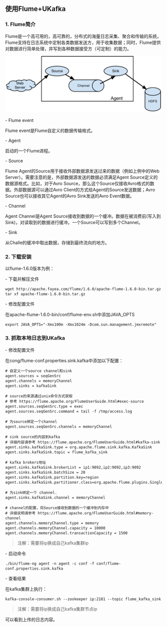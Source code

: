 ## 使用Flume+UKafka

### 1. Flume简介

Flume是一个高可用的，高可靠的，分布式的海量日志采集、聚合和传输的系统，Flume支持在日志系统中定制各类数据发送方，用于收集数据；同时，Flume提供对数据进行简单处理，并写到各种数据接受方（可定制）的能力。

![flume-01.png](/images/flume-01.png)

\- Flume event

Flume event是Flume自定义的数据传输格式。

\- Agent

启动的一个Flume进程。

\- Source

Flume Agent的Source用于接收外部数据源发送过来的数据（例如上例中的Web
Server）。需要注意的是，外部数据源发送的数据必须满足Agent
Source定义的数据源格式。比如，对于Avro Source，那么这个Source仅接收Avro格式的数据。外部数据源可以通过Avro
Client的方式给Agent的Source发送数据；Avro Source也可以接收其它Agent的Avro Sink发送的Avro
Event数据。

\- Channel

Agent Channel是Agent
Source接收到数据的一个缓冲。数据在被消费前(写入到Sink)，对读取到的数据进行缓冲。一个Source可以写到多个Channel。

\- Sink

从Challe的缓冲中取出数据，存储到最终流向的地方。

### 2. 下载安装

以flume-1.6.0版本为例：

\- 下载并解压文件

```
wget http://apache.fayea.com/flume/1.6.0/apache-flume-1.6.0-bin.tar.gz
tar xf apache-flume-1.6.0-bin.tar.gz
```

\- 修改配置文件

在apache-flume-1.6.0-bin/conf/flume-env.sh中添加JAVA\_OPTS

```
export JAVA_OPTS="-Xms100m -Xmx1024m -Dcom.sun.management.jmxremote"
```

### 3. 抓取本地日志到UKafka

\- 修改配置文件

在cong/flume-conf.properties.sink.kafka中添加以下配置：

```
# 自定义一个source channel和sink
agent.sources = seqGenSrc
agent.channels = memoryChannel
agent.sinks = kafkaSink

# source的来源通过unix命令方式获取
# 参考 https://flume.apache.org/FlumeUserGuide.html#exec-source
agent.sources.seqGenSrc.type = exec
agent.sources.seqGenSrc.command = tail -f /tmp/access.log

# 为source绑定一个channel
agent.sources.seqGenSrc.channels = memoryChannel

# sink source的内容到kafka
# 详细内容请参考 https://flume.apache.org/FlumeUserGuide.html#kafka-sink
agent.sinks.kafkaSink.type = org.apache.flume.sink.kafka.KafkaSink
agent.sinks.kafkaSink.topic = flume_kafka_sink

# kafka brokers地址
agent.sinks.kafkaSink.brokerList = ip1:9092,ip2:9092,ip3:9092
agent.sinks.kafkaSink.batchSize = 20
agent.sinks.kafkaSink.partition.key=region agent.sinks.kafkaSink.partitioner.class=org.apache.flume.plugins.SinglePartition

# 为sink绑定一个 channel.
agent.sinks.kafkaSink.channel = memoryChannel

# channel的配置，将Source接收到数据的一个缓冲到内存中
# 详细说明请参考 https://flume.apache.org/FlumeUserGuide.html#memory-channel
agent.channels.memoryChannel.type = memory
agent.channels.memoryChannel.capacity = 10000
agent.channels.memoryChannel.transactionCapacity = 1500
```

> 注解：需要将ip换成自己kafka集群ip

\- 启动命令

```
./bin/flume-ng agent -n agent -c conf -f conf/flume-conf.properties.sink.kafka
```

\- 查看结果

在kafka集群上执行：

```
kafka-console-consumer.sh --zookeeper ip:2181 --topic flume_kafka_sink
```

> 注解：需要将ip换成自己kafka集群节点ip

可以看到上传的日志内容。
